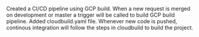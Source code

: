 Created a CI/CD pipeline using GCP build. 
When a new request is merged on development or master a trigger will be called to build GCP build pipeline. 
Added cloudbuild.yaml file. Whenever new code is pushed, continous integration will follow the steps in cloudbuild to build the project.